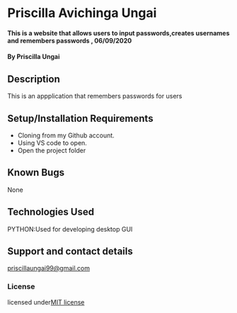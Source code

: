 # Priscilla  Avichinga Ungai
#### This is a website that allows users to input passwords,creates usernames and remembers passwords , 06/09/2020
#### By **Priscilla Ungai**
## Description
 This is an appplication that remembers passwords for users
## Setup/Installation Requirements
* Cloning from my Github account. 
* Using VS code to open.
* Open the project folder
## Known Bugs
 None
## Technologies Used
PYTHON:Used for developing desktop GUI
## Support and contact details
priscillaungai99@gmail.com
### License
licensed under[MIT license](LICENSE)
  